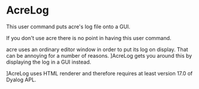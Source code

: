 # AcreLog

This user command puts acre's log file onto a GUI. 

If you don't use acre there is no point in having this user command.

acre uses an ordinary editor window in order to put its log on display. That can be annoying for a number of reasons. ]AcreLog gets you around this by displaying the log in a GUI instead.

]AcreLog uses HTML renderer and therefore requires at least version 17.0 of Dyalog APL.